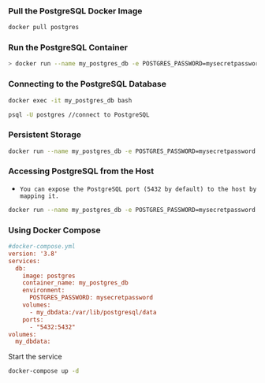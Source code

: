### Pull the PostgreSQL Docker Image

```sh
docker pull postgres
```



### Run the PostgreSQL Container

```sh
> docker run --name my_postgres_db -e POSTGRES_PASSWORD=mysecretpassword -d postgres
```



### Connecting to the PostgreSQL Database

```sh
docker exec -it my_postgres_db bash

psql -U postgres //connect to PostgreSQL
```



### Persistent Storage

```sh
docker run --name my_postgres_db -e POSTGRES_PASSWORD=mysecretpassword -v my_dbdata:/var/lib/postgresql/data -d postgres
```



### Accessing PostgreSQL from the Host

- `You can expose the PostgreSQL port (5432 by default) to the host by mapping it.`

```sh
docker run --name my_postgres_db -e POSTGRES_PASSWORD=mysecretpassword -v my_dbdata:/var/lib/postgresql/data -p 5432:5432 -d postgres
```



### Using Docker Compose

```ini
#docker-compose.yml
version: '3.8'
services:
  db:
    image: postgres
    container_name: my_postgres_db
    environment:
      POSTGRES_PASSWORD: mysecretpassword
    volumes:
      - my_dbdata:/var/lib/postgresql/data
    ports:
      - "5432:5432"
volumes:
  my_dbdata:
```

Start the service

```sh
docker-compose up -d
```



